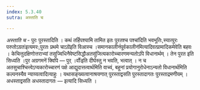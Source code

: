 ```yaml
---
index: 5.3.40
sutra: अस्ताति च

---
```

_अस्ताति च_ - पुरः पुरस्तादिति । कथं तर्हिपश्यामि तामित इतः पुरतश्च पश्चा॑दिति भवभूतिः,स्यात्पुरः परुतोऽग्रतः॑इत्यमरः,पुरतः प्रथमे चाऽग्रे॑इति विआस्च ।समानकालीनं॑पूर्वकालीन॑मित्यादिवत्प्रामादिकमेवेति बहवः । केचित्तुदक्षिणोत्तराभ्यां तसुज्विधिनैवेष्टसिद्धौअतसु॑जित्यकारोच्चारणमन्यतोऽपि विधानार्थम् । तेन पुरत इति सिध्यति ।पुर अग्रगमने॑ क्विपि — पुर् ।र्वोः॑इति दीर्घस्तु न भवति, भत्वात् । न च अतसुचाश्चित्त्वेऽप्यकारोच्चारणं पक्षे आद्युदात्तत्वार्थमिति वाच्यं, बहूनां प्रयोगानुरोधेनाऽन्यतो विधानार्थमिति कल्पनस्यैव न्याय्यत्वादित्याहुः । यथासङ्ख्यत्वानाश्रयणात् पुरस्ताद्वसति पुरस्तादागतः पुरस्ताद्रमणीयम् । अधस्ताद्वसति अधस्तादागतः — इत्यादि सिध्यति ।